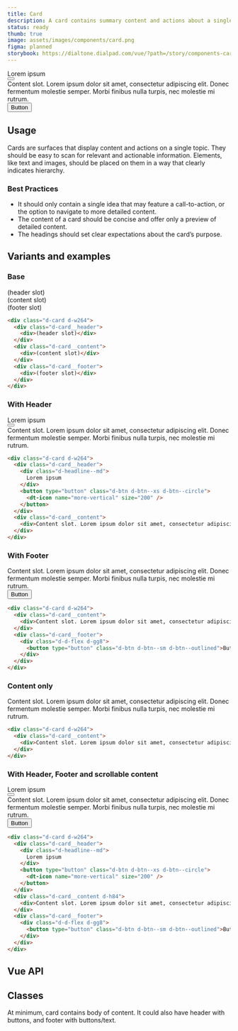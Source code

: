 ```yaml
---
title: Card
description: A card contains summary content and actions about a single subject. It can be used by itself or within a list, and is generally interactive.
status: ready
thumb: true
image: assets/images/components/card.png
figma: planned
storybook: https://dialtone.dialpad.com/vue/?path=/story/components-card--default
---
```


<code-well-header>
  <div class="d-card d-w264">
    <div class="d-card__header">
      <div class="d-headline--md">
        Lorem ipsum
      </div>
      <button type="button" class="d-btn d-btn--xs d-btn--circle">
        <dt-icon name="more-vertical" size="200" />
      </button>
    </div>
    <div class="d-card__content">
      <div>Content slot. Lorem ipsum dolor sit amet, consectetur adipiscing elit. Donec fermentum molestie semper. Morbi finibus nulla turpis, nec molestie mi rutrum.</div>
    </div>
    <div class="d-card__footer">
      <div class="d-d-flex d-gg8">
        <button type="button" class="d-btn d-btn--sm d-btn--outlined">Button</button>
      </div>
    </div>
  </div>
</code-well-header>

## Usage

Cards are surfaces that display content and actions on a single topic.
They should be easy to scan for relevant and actionable information. Elements, like text and images, should be placed on them in a way that clearly indicates hierarchy.

<dialtone-usage>
<template #do>

- To display content and actions on a single topic.
</template>
<template #dont>

- Add too many call-to-action elements to the same card. A card should only contain a single primary action.
- Inform users about important changes.
</template>
</dialtone-usage>

### Best Practices

- It should only contain a single idea that may feature a call-to-action, or the option to navigate to more detailed content.
- The content of a card should be concise and offer only a preview of detailed content.
- The headings should set clear expectations about the card’s purpose.

## Variants and examples

### Base

<code-well-header>
  <div class="d-card d-w264">
    <div class="d-card__header">
      <div>(header slot)</div>
    </div>
    <div class="d-card__content">
      <div>(content slot)</div>
    </div>
    <div class="d-card__footer">
      <div>(footer slot)</div>
    </div>
  </div>
</code-well-header>

```html
<div class="d-card d-w264">
  <div class="d-card__header">
    <div>(header slot)</div>
  </div>
  <div class="d-card__content">
    <div>(content slot)</div>
  </div>
  <div class="d-card__footer">
    <div>(footer slot)</div>
  </div>
</div>
```

### With Header

<code-well-header>
  <div class="d-card d-w264">
    <div class="d-card__header">
      <div class="d-headline--md">
        Lorem ipsum
      </div>
      <button type="button" class="d-btn d-btn--xs d-btn--circle">
        <dt-icon name="more-vertical" size="200" />
      </button>
    </div>
    <div class="d-card__content">
      <div>Content slot. Lorem ipsum dolor sit amet, consectetur adipiscing elit. Donec fermentum molestie semper. Morbi finibus nulla turpis, nec molestie mi rutrum.</div>
    </div>
  </div>
</code-well-header>

```html
<div class="d-card d-w264">
  <div class="d-card__header">
    <div class="d-headline--md">
      Lorem ipsum
    </div>
    <button type="button" class="d-btn d-btn--xs d-btn--circle">
      <dt-icon name="more-vertical" size="200" />
    </button>
  </div>
  <div class="d-card__content">
    <div>Content slot. Lorem ipsum dolor sit amet, consectetur adipiscing elit. Donec fermentum molestie semper. Morbi finibus nulla turpis, nec molestie mi rutrum.</div>
  </div>
</div>
```

### With Footer

<code-well-header>
  <div class="d-card d-w264">
    <div class="d-card__content">
      <div>Content slot. Lorem ipsum dolor sit amet, consectetur adipiscing elit. Donec fermentum molestie semper. Morbi finibus nulla turpis, nec molestie mi rutrum.</div>
    </div>
    <div class="d-card__footer">
      <div class="d-d-flex d-gg8">
        <button type="button" class="d-btn d-btn--sm d-btn--outlined">Button</button>
      </div>
    </div>
  </div>
</code-well-header>

```html
<div class="d-card d-w264">
  <div class="d-card__content">
    <div>Content slot. Lorem ipsum dolor sit amet, consectetur adipiscing elit. Donec fermentum molestie semper. Morbi finibus nulla turpis, nec molestie mi rutrum.</div>
  </div>
  <div class="d-card__footer">
    <div class="d-d-flex d-gg8">
      <button type="button" class="d-btn d-btn--sm d-btn--outlined">Button</button>
    </div>
  </div>
</div>
```

### Content only

<code-well-header>
  <div class="d-card d-w264">
    <div class="d-card__content">
      <div>Content slot. Lorem ipsum dolor sit amet, consectetur adipiscing elit. Donec fermentum molestie semper. Morbi finibus nulla turpis, nec molestie mi rutrum.</div>
    </div>
  </div>
</code-well-header>

```html
<div class="d-card d-w264">
  <div class="d-card__content">
    <div>Content slot. Lorem ipsum dolor sit amet, consectetur adipiscing elit. Donec fermentum molestie semper. Morbi finibus nulla turpis, nec molestie mi rutrum.</div>
  </div>
</div>
```

### With Header, Footer and scrollable content

<code-well-header>
  <div class="d-card d-w264">
    <div class="d-card__header">
      <div class="d-headline--md">
        Lorem ipsum
      </div>
      <button type="button" class="d-btn d-btn--xs d-btn--circle">
        <dt-icon name="more-vertical" size="200" />
      </button>
    </div>
    <div class="d-card__content d-h72">
      <div>Content slot. Lorem ipsum dolor sit amet, consectetur adipiscing elit. Donec fermentum molestie semper. Morbi finibus nulla turpis, nec molestie mi rutrum.</div>
    </div>
    <div class="d-card__footer">
      <div class="d-d-flex d-gg8">
        <button type="button" class="d-btn d-btn--sm d-btn--outlined">Button</button>
      </div>
    </div>
  </div>
</code-well-header>

```html
<div class="d-card d-w264">
  <div class="d-card__header">
    <div class="d-headline--md">
      Lorem ipsum
    </div>
    <button type="button" class="d-btn d-btn--xs d-btn--circle">
      <dt-icon name="more-vertical" size="200" />
    </button>
  </div>
  <div class="d-card__content d-h84">
    <div>Content slot. Lorem ipsum dolor sit amet, consectetur adipiscing elit. Donec fermentum molestie semper. Morbi finibus nulla turpis, nec molestie mi rutrum.</div>
  </div>
  <div class="d-card__footer">
    <div class="d-d-flex d-gg8">
      <button type="button" class="d-btn d-btn--sm d-btn--outlined">Button</button>
    </div>
  </div>
</div>
```

## Vue API

<component-vue-api component-name="card" />

## Classes

At minimum, card contains body of content. It could also have header with buttons, and footer with buttons/text.

<component-class-table component-name="card"></component-class-table>
